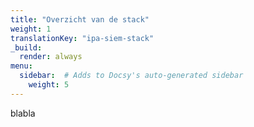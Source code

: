 ```yaml
---
title: "Overzicht van de stack"
weight: 1
translationKey: "ipa-siem-stack"
_build:
  render: always
menu:
  sidebar:  # Adds to Docsy's auto-generated sidebar
    weight: 5
---
```


blabla